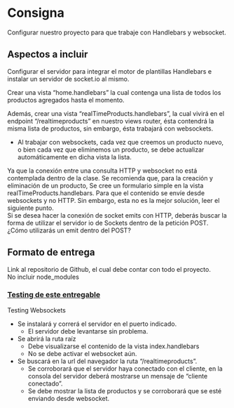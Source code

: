 # Consigna
Configurar nuestro proyecto para que trabaje con Handlebars y websocket.

## Aspectos a incluir

Configurar el servidor para integrar el motor de plantillas Handlebars e instalar un servidor de socket.io al mismo.  

Crear una vista “home.handlebars” la cual contenga una lista de todos los productos agregados hasta el momento.  

Además, crear una vista “realTimeProducts.handlebars”, la cual vivirá en el endpoint “/realtimeproducts” en nuestro views router, ésta contendrá la misma lista de productos, sin embargo, ésta trabajará con websockets.  
- Al trabajar con websockets, cada vez que creemos un producto nuevo, o bien cada vez que eliminemos un producto, se debe actualizar automáticamente en dicha vista la lista.  

Ya que la conexión entre una consulta HTTP y websocket no está contemplada dentro de la clase. Se recomienda que, para la creación y eliminación de un producto, Se cree un formulario simple en la vista  realTimeProducts.handlebars. Para que el contenido se envíe desde websockets y no HTTP. Sin embargo, esta no es la mejor solución, leer el siguiente punto.  
Si se desea hacer la conexión de socket emits con HTTP, deberás buscar la forma de utilizar el servidor io de Sockets dentro de la petición POST. ¿Cómo utilizarás un emit dentro del POST?

## Formato de entrega  
Link al repositorio de Github, el cual debe contar con todo el proyecto.  
No incluir node_modules

### [Testing de este entregable](https://docs.google.com/document/d/16Jft1QNbHBhzSS4ko8z42viFub7dnejAeLxr1c-LMTw/edit#)

Testing Websockets

- Se instalará y correrá el servidor en el puerto indicado.
    - El servidor debe levantarse sin problema.
- Se abrirá la ruta raíz
    - Debe visualizarse el contenido de la vista index.handlebars
    - No se debe activar el websocket aún.
- Se buscará en la url del navegador la ruta “/realtimeproducts”.
    - Se corroborará que el servidor haya conectado con el cliente, en la consola del servidor deberá mostrarse un mensaje de “cliente conectado”.
    - Se debe mostrar la lista de productos y se corroborará que se esté enviando desde websocket.
